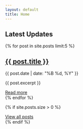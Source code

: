 ```yaml
---
layout: default
title: Home
---
```


<!--
<div class="hero-section">
  <h1>qhChina Lab</h1>
  <p class="lead-text">qhChina is dedicated to quantitative research in Chinese humanities, providing computational tools and resources for researchers in the field.</p>
</div>
-->

## Latest Updates

<div class="posts-list">
  {% for post in site.posts limit:5 %}
    <div class="post-preview">
      <h2>
        <a href="{{ post.url | relative_url }}">{{ post.title }}</a>
      </h2>
      <span class="post-date">{{ post.date | date: "%B %d, %Y" }}</span>
      <p>{{ post.excerpt }}</p>
      <a href="{{ post.url | relative_url }}" class="read-more">Read more</a>
    </div>
  {% endfor %}
</div>

{% if site.posts.size > 0 %}
<div class="all-posts">
  <a href="{{ "/posts" | relative_url }}">View all posts</a>
</div>
{% endif %} 